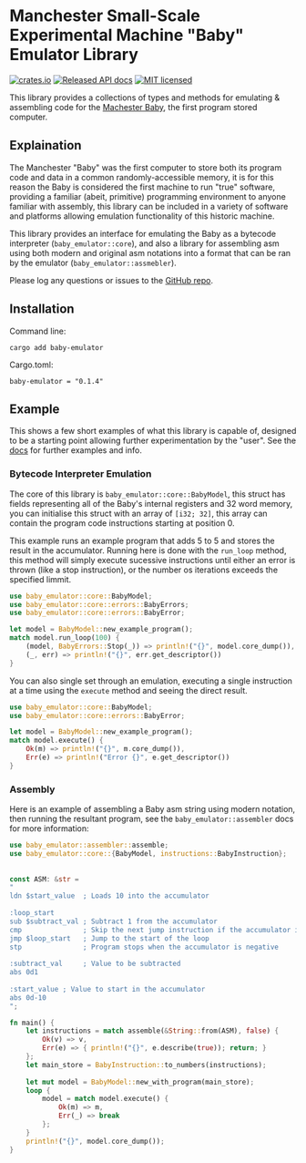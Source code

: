 # Manchester Small-Scale Experimental Machine "Baby" Emulator Library

[![crates.io](https://img.shields.io/crates/v/baby-emulator)](https://crates.io/crates/baby-emulator)
[![Released API docs](https://docs.rs/baby-emulator/badge.svg)](https://docs.rs/baby-emulator)
[![MIT licensed](https://img.shields.io/badge/license-MIT-blue.svg)](./LICENSE)

This library provides a collections of types and methods for emulating & assembling code for 
the [Machester Baby](https://www.scienceandindustrymuseum.org.uk/objects-and-stories/baby-and-modern-computing), the first program stored 
computer. 

## Explaination

The Manchester "Baby" was the first computer to store both its program
code and data in a common randomly-accessible memory, it is for this 
reason the Baby is considered the first machine to run "true" software, 
providing a familiar (abeit, primitive) programming environment to anyone 
familiar with assembly, this library can be included  in a variety of 
software and platforms allowing emulation functionality of this historic machine. 

This library provides an interface for emulating the Baby as a bytecode 
interpreter (`baby_emulator::core`), and also a library for assembling 
asm using both modern and original asm notations into a format that 
can be ran by the emulator (`baby_emulator::assmebler`). 

Please log any questions or issues to the [GitHub repo](https://github.com/jasonalexander-ja/SSEMBabyEmulator).

## Installation 

Command line:
```text
cargo add baby-emulator
```

Cargo.toml:
```text
baby-emulator = "0.1.4"
```

## Example 

This shows a few short examples of what this library is capable of, designed to be a starting point allowing further experimentation by the "user". See
the [docs](https://docs.rs/baby-emulator) for further examples and info. 

### Bytecode Interpreter Emulation

The core of this library is `baby_emulator::core::BabyModel`, 
this struct has fields representing all of the Baby's internal 
registers and 32 word memory, you can initialise this struct with 
an array of `[i32; 32]`, this array can contain the program code 
instructions starting at position 0. 

This example runs an example program that adds 5 to 5 and stores 
the result in the accumulator. Running here is done with the `run_loop`
method, this method will simply execute sucessive instructions until 
either an error is thrown (like a stop instruction), or the number
os iterations exceeds the specified limmit. 

```rust
use baby_emulator::core::BabyModel;
use baby_emulator::core::errors::BabyErrors;
use baby_emulator::core::errors::BabyError;

let model = BabyModel::new_example_program();
match model.run_loop(100) {
    (model, BabyErrors::Stop(_)) => println!("{}", model.core_dump()),
    (_, err) => println!("{}", err.get_descriptor())
}
```

You can also single set through an emulation, executing a single 
instruction at a time using the `execute` method and seeing the 
direct result. 

```rust
use baby_emulator::core::BabyModel;
use baby_emulator::core::errors::BabyError;

let model = BabyModel::new_example_program();
match model.execute() {
    Ok(m) => println!("{}", m.core_dump()),
    Err(e) => println!("Error {}", e.get_descriptor())
}
```

### Assembly

Here is an example of assembling a Baby asm string using 
modern notation, then running the resultant program,
see the `baby_emulator::assembler` docs for more information:

```rust
use baby_emulator::assembler::assemble; 
use baby_emulator::core::{BabyModel, instructions::BabyInstruction};
 
 
const ASM: &str = 
"
ldn $start_value  ; Loads 10 into the accumulator 
  
:loop_start
sub $subtract_val ; Subtract 1 from the accumulator 
cmp               ; Skip the next jump instruction if the accumulator is negative 
jmp $loop_start   ; Jump to the start of the loop 
stp               ; Program stops when the accumulator is negative 
  
:subtract_val     ; Value to be subtracted
abs 0d1
  
:start_value ; Value to start in the accumulator 
abs 0d-10
";

fn main() {
    let instructions = match assemble(&String::from(ASM), false) {
        Ok(v) => v,
        Err(e) => { println!("{}", e.describe(true)); return; }
    };
    let main_store = BabyInstruction::to_numbers(instructions);
 
    let mut model = BabyModel::new_with_program(main_store);
    loop {
        model = match model.execute() {
            Ok(m) => m,
            Err(_) => break
        };
    }
    println!("{}", model.core_dump());
}
```
